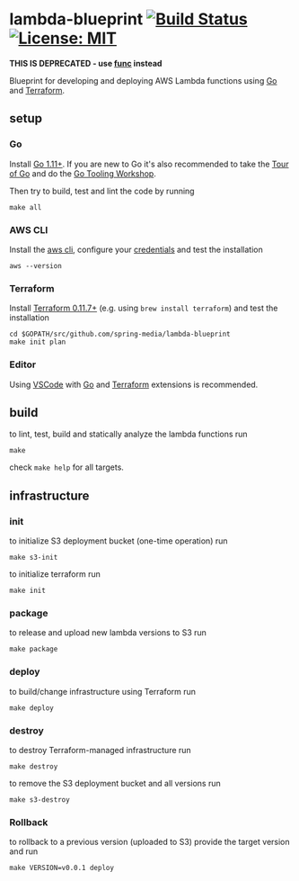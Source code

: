# lambda-blueprint [![Build Status](https://travis-ci.com/spring-media/lambda-blueprint.svg?branch=master)](https://travis-ci.com/spring-media/lambda-blueprint) [![License: MIT](https://img.shields.io/badge/License-MIT-yellow.svg)](https://opensource.org/licenses/MIT)

**THIS IS DEPRECATED - use [func](https://github.com/spring-media/func) instead**

Blueprint for developing and deploying AWS Lambda functions using [Go](https://golang.org/dl/) and [Terraform](https://www.terraform.io/).

## setup

### Go

Install [Go 1.11+](https://golang.org/doc/install). If you are new to Go it's also recommended to take the [Tour of Go](https://tour.golang.org/welcome/1) and do the [Go Tooling Workshop](https://github.com/campoy/go-tooling-workshop).

Then try to build, test and lint the code by running

```
make all 
```

### AWS CLI

Install the [aws cli](https://docs.aws.amazon.com/cli/latest/userguide/installing.html), configure your [credentials](https://docs.aws.amazon.com/cli/latest/userguide/cli-chap-getting-started.html) and test the installation

```
aws --version
```

### Terraform

Install [Terraform 0.11.7+](https://www.terraform.io/) (e.g. using `brew install terraform`) and test the installation

```
cd $GOPATH/src/github.com/spring-media/lambda-blueprint
make init plan
```

### Editor

Using [VSCode](https://code.visualstudio.com/) with [Go](https://code.visualstudio.com/docs/languages/go) and [Terraform](https://marketplace.visualstudio.com/items?itemName=mauve.terraform) extensions is recommended.

## build

to lint, test, build and statically analyze the lambda functions run

```
make
```

check `make help` for all targets.

## infrastructure

### init

to initialize S3 deployment bucket (one-time operation) run

```
make s3-init
```

to initialize terraform run

```
make init
```

### package

to release and upload new lambda versions to S3 run

```
make package
```

### deploy

to build/change infrastructure using Terraform run

```
make deploy
```

### destroy

to destroy Terraform-managed infrastructure run

```
make destroy
```

to remove the S3 deployment bucket and all versions run

```
make s3-destroy
```

### Rollback

to rollback to a previous version (uploaded to S3) provide the target version and run

```
make VERSION=v0.0.1 deploy
```

